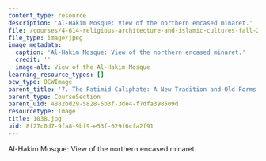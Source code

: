 ```yaml
---
content_type: resource
description: 'Al-Hakim Mosque: View of the northern encased minaret.'
file: /courses/4-614-religious-architecture-and-islamic-cultures-fall-2002/8f27c0d79fa89bf9e53f629f6cfa2f91_1038.jpg
file_type: image/jpeg
image_metadata:
  caption: 'Al-Hakim Mosque: View of the northern encased minaret.'
  credit: ''
  image-alt: View of the Al-Hakim Mosque
learning_resource_types: []
ocw_type: OCWImage
parent_title: '7. The Fatimid Caliphate: A New Tradition and Old Forms'
parent_type: CourseSection
parent_uid: 4882bd29-5828-5b3f-3de4-f7dfa398509d
resourcetype: Image
title: 1038.jpg
uid: 8f27c0d7-9fa8-9bf9-e53f-629f6cfa2f91
---
```

Al-Hakim Mosque: View of the northern encased minaret.

